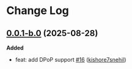 # Change Log

## [0.0.1-b.0](https://github.com/auth0/auth0-api-python/tree/0.0.1-b.0) (2025-08-28)

**Added**
- feat: add DPoP support [\#16](https://github.com/auth0/auth0-api-python/pull/16) ([kishore7snehil](https://github.com/kishore7snehil))
